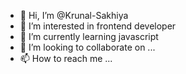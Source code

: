 - 👋 Hi, I’m @Krunal-Sakhiya
- 👀 I’m interested in frontend developer
- 🌱 I’m currently learning javascript
- 💞️ I’m looking to collaborate on ...
- 📫 How to reach me ...

<!---
Krunal-Sakhiya/Krunal-Sakhiya is a ✨ special ✨ repository because its `README.md` (this file) appears on your GitHub profile.
You can click the Preview link to take a look at your changes.
--->
